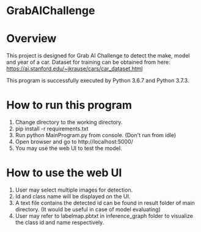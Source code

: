 # GrabAIChallenge
# Overview
This project is designed for Grab AI Challenge to detect the make, model and year of a car.
Dataset for training can be obtained from here: https://ai.stanford.edu/~jkrause/cars/car_dataset.html

This program is successfully executed by Python 3.6.7 and Python 3.7.3.

# How to run this program
1. Change directory to the working directory.
2. pip install -r requirements.txt
3. Run python MainProgram.py from console. (Don't run from idle)
4. Open browser and go to http://localhost:5000/
5. You may use the web UI to test the model.

# How to use the web UI
1. User may select multiple images for detection.
2. Id and class name will be displayed on the UI.
3. A text file contains the detected id can be found in result folder of main directory. (It would be useful in case of model evaluating)
4. User may refer to labelmap.pbtxt in inference_graph folder to visualize the class id and name respectively.


